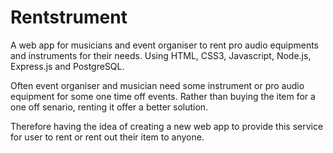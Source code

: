 # Rentstrument
A web app for musicians and event organiser to rent pro audio equipments and instruments for their needs. Using HTML, CSS3, Javascript, Node.js, Express.js and PostgreSQL.

Often event organiser and musician need some instrument or pro audio equipment for some one time off events. Rather than buying the item for a one off senario, renting it offer a better solution. 

Therefore having the idea of creating a new web app to provide this service for user to rent or rent out their item to anyone.
